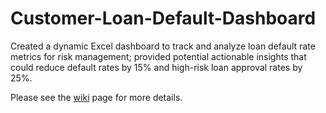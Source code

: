 # Customer-Loan-Default-Dashboard
Created a dynamic Excel dashboard to track and analyze loan default rate metrics for risk management; provided potential actionable insights that could reduce default rates by 15% and high-risk loan approval rates by 25%.

Please see the [wiki](https://github.com/srgurram1/Customer-Loan-Default-Dashboard/wiki) page for more details.
